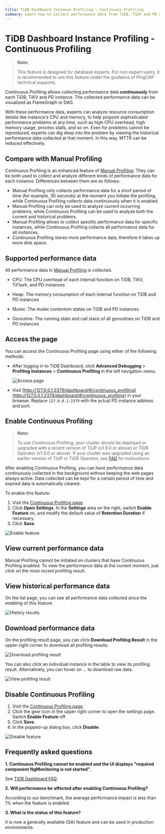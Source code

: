 ```yaml
---
title: TiDB Dashboard Instance Profiling - Continuous Profiling
summary: Learn how to collect performance data from TiDB, TiKV and PD continuously to reduce MTTR.
---
```


# TiDB Dashboard Instance Profiling - Continuous Profiling

> **Note:**
>
> This feature is designed for database experts. For non-expert users, it is recommended to use this feature under the guidance of PingCAP technical supports.

Continuous Profiling allows collecting performance data **continuously** from each TiDB, TiKV and PD instance. The collected performance data can be visualized as FlameGraph or DAG.

With these performance data, experts can analyze resource consumption details like instance's CPU and memory, to help pinpoint sophisticated performance problems at any time, such as high CPU overhead, high memory usage, process stalls, and so on. Even for problems cannot be reproduced, experts can dig deep into the problem by viewing the historical performance data collected at that moment. In this way, MTTR can be reduced effectively.

## Compare with Manual Profiling

Continuous Profiling is an enhanced feature of [Manual Profiling](/dashboard/dashboard-profiling.md). They can be both used to collect and analyze different kinds of performance data for each instance. Differences between them are as follows:

- Manual Profiling only collects performance data for a short period of time (for example, 30 seconds) at the moment you initiate the profiling, while Continuous Profiling collects data continuously when it is enabled.
- Manual Profiling can only be used to analyze current occurring problems, while Continuous Profiling can be used to analyze both the current and historical problems.
- Manual Profiling allows to collect specific performance data for specific instances, while Continuous Profiling collects all performance data for all instances.
- Continuous Profiling stores more performance data, therefore it takes up more disk space.

## Supported performance data

All performance data in [Manual Profiling](/dashboard/dashboard-profiling.md#supported-performance-data) is collected.

- CPU: The CPU overhead of each internal function on TiDB, TiKV, TiFlash, and PD instances

- Heap: The memory consumption of each internal function on TiDB and PD instances

- Mutex: The mutex contention states on TiDB and PD instances

- Goroutine: The running state and call stack of all goroutines on TiDB and PD instances

## Access the page

You can access the Continuous Profiling page using either of the following methods:

* After logging in to TiDB Dashboard, click **Advanced Debugging** > **Profiling Instances** > **Continuous Profiling** in the left navigation menu.

  ![Access page](https://download.pingcap.com/images/docs/dashboard/dashboard-conprof-access.png)

* Visit [http://127.0.0.1:2379/dashboard/#/continuous_profiling](http://127.0.0.1:2379/dashboard/#/continuous_profiling) in your browser. Replace `127.0.0.1:2379` with the actual PD instance address and port.

## Enable Continuous Profiling

> **Note:**
>
> To use Continuous Profiling, your cluster should be deployed or upgraded with a recent version of TiUP (v1.9.0 or above) or TiDB Operator (v1.3.0 or above). If your cluster was upgraded using an earlier version of TiUP or TiDB Operator, see [FAQ](/dashboard/dashboard-faq.md#a-required-component-ngmonitoring-is-not-started-error-is-shown) for instructions.

After enabling Continuous Profiling, you can have performance data continuously collected in the background without keeping the web pages always active. Data collected can be kept for a certain period of time and expired data is automatically cleared.

To enable this feature:

1. Visit the [Continuous Profiling page](#access-the-page).
2. Click **Open Settings**. In the **Settings** area on the right, switch **Enable Feature** on, and modify the default value of **Retention Duration** if necessary.
3. Click **Save**.

![Enable feature](https://download.pingcap.com/images/docs/dashboard/dashboard-conprof-start.png)

## View current performance data

Manual Profiling cannot be initiated on clusters that have Continuous Profiling enabled. To view the performance data at the current moment, just click on the most recent profiling result.

## View historical performance data

On the list page, you can see all performance data collected since the enabling of this feature.

![History results](https://download.pingcap.com/images/docs/dashboard/dashboard-conprof-history.png)

## Download performance data

On the profiling result page, you can click **Download Profiling Result** in the upper-right corner to download all profiling results.

![Download profiling result](https://download.pingcap.com/images/docs/dashboard/dashboard-conprof-download.png)

You can also click an individual instance in the table to view its profiling result. Alternatively, you can hover on ... to download raw data.

![View profiling result](https://download.pingcap.com/images/docs/dashboard/dashboard-conprof-single.png)

## Disable Continuous Profiling

1. Visit the [Continuous Profiling page](#access-the-page).
2. Click the gear icon in the upper right corner to open the settings page. Switch **Enable Feature** off.
3. Click **Save**.
4. In the popped-up dialog box, click **Disable**.

![Disable feature](https://download.pingcap.com/images/docs/dashboard/dashboard-conprof-stop.png)

## Frequently asked questions

**1. Continuous Profiling cannot be enabled and the UI displays "required component NgMonitoring is not started"**.

See [TiDB Dashboard FAQ](/dashboard/dashboard-faq.md#a-required-component-ngmonitoring-is-not-started-error-is-shown).

**2. Will performance be affected after enabling Continuous Profiling?**

According to our benchmark, the average performance impact is less than 1% when the feature is enabled.

**3. What is the status of this feature?**

It is now a generally available (GA) feature and can be used in production environments.
